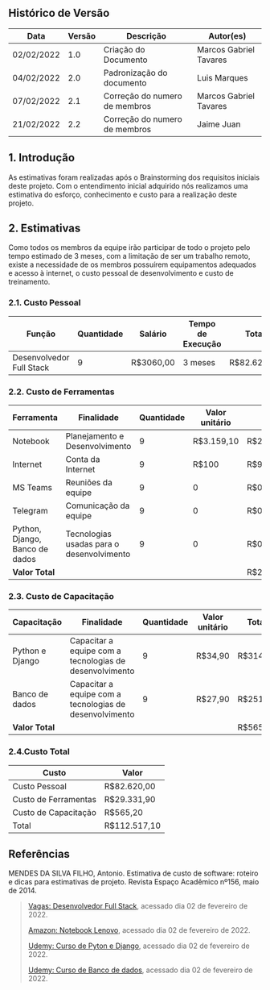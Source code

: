 ## Histórico de Versão

| Data       | Versão | Descrição                     | Autor(es)                  |
| ---------- | ------ | ----------------------------- | ---------------------- |
| 02/02/2022 | 1.0    | Criação do Documento          | Marcos Gabriel Tavares |
| 04/02/2022 | 2.0    | Padronização do documento     | Luis Marques           |
| 07/02/2022 | 2.1    | Correção do numero de membros | Marcos Gabriel Tavares |
| 21/02/2022 | 2.2    | Correção do numero de membros | Jaime Juan |

## 1. Introdução

As estimativas foram realizadas após o Brainstorming dos requisitos iniciais deste projeto. Com o entendimento inicial adquirido nós realizamos uma estimativa do esforço, conhecimento e custo para a realização deste projeto.

## 2. Estimativas

Como todos os membros da equipe irão participar de todo o projeto pelo tempo estimado de 3 meses, com a limitação de ser um trabalho remoto, existe a necessidade de os membros possuírem equipamentos adequados e acesso à internet, o custo pessoal de desenvolvimento e custo de treinamento.

### 2.1. Custo Pessoal

| Função                   | Quantidade | Salário   | Tempo de Execução | Total       |
| ------------------------ | ---------- | --------- | ----------------- | ----------- |
| Desenvolvedor Full Stack | 9          | R$3060,00 | 3 meses           | R$82.620,00 |

### 2.2. Custo de Ferramentas

| Ferramenta                     | Finalidade                                | Quantidade | Valor unitário | Total       |
| ------------------------------ | ----------------------------------------- | ---------- | -------------- | ----------- |
| Notebook                       | Planejamento e Desenvolvimento            | 9          | R$3.159,10     | R$28.431,90 |
| Internet                       | Conta da Internet                         | 9          | R$100          | R$900,00    |
| MS Teams                       | Reuniões da equipe                        | 9          | 0              | R$0,00      |
| Telegram                       | Comunicação da equipe                     | 9          | 0              | R$0,00      |
| Python, Django, Banco de dados | Tecnologias usadas para o desenvolvimento | 9          | 0              | R$0,00      |
| **Valor Total**                |                                           |            |                | R$29.331,90 |

### 2.3. Custo de Capacitação

| Capacitação     | Finalidade                                              | Quantidade | Valor unitário | Total    |
| --------------- | ------------------------------------------------------- | ---------- | -------------- | -------- |
| Python e Django | Capacitar a equipe com a tecnologias de desenvolvimento | 9          | R$34,90        | R$314,10 |
| Banco de dados  | Capacitar a equipe com a tecnologias de desenvolvimento | 9          | R$27,90        | R$251,10 |
| **Valor Total** |                                                         |            |                | R$565,20 |

### 2.4.Custo Total

| Custo                | Valor        |
| -------------------- | ------------ |
| Custo Pessoal        | R$82.620,00  |
| Custo de Ferramentas | R$29.331,90  |
| Custo de Capacitação | R$565,20     |
| Total                | R$112.517,10 |

## Referências

MENDES DA SILVA FILHO, Antonio. Estimativa de custo de software: roteiro e dicas para estimativas de projeto. Revista Espaço Acadêmico nº156, maio de 2014.

> [Vagas: Desenvolvedor Full Stack](https://www.vagas.com.br/cargo/desenvolvedor-full-stack), acessado dia 02 de fevereiro de 2022.
>
> [Amazon: Notebook Lenovo](https://www.amazon.com.br/Notebook-Lenovo-Ultrafino-IdeaPad-82MFS00100/dp/B09LVLN4L4), acessado dia 02 de fevereiro de 2022.
>
> [Udemy: Curso de Pyton e Django](https://www.udemy.com/course/python-and-django-full-stack-web-developer-bootcamp/), acessado dia 02 de fevereiro de 2022.
>
> [Udemy: Curso de Banco de dados](https://www.udemy.com/course/bancos-de-dados-relacionais-basico-avancado/), acessado dia 02 de fevereiro de 2022.
